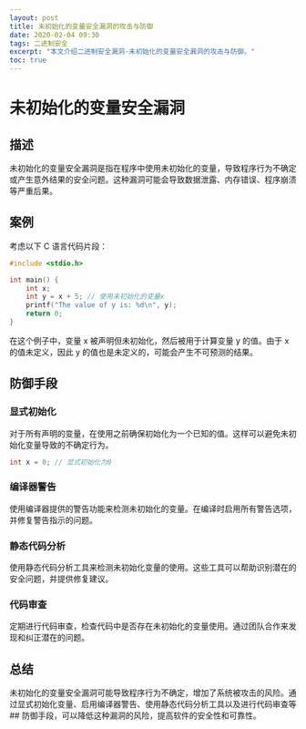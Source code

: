 ```yaml
---
layout: post
title: 未初始化的变量安全漏洞的攻击与防御
date: 2020-02-04 09:30
tags: 二进制安全
excerpt: "本文介绍二进制安全漏洞-未初始化的变量安全漏洞的攻击与防御。"
toc: true
---	
```


# 未初始化的变量安全漏洞

## 描述

未初始化的变量安全漏洞是指在程序中使用未初始化的变量，导致程序行为不确定或产生意外结果的安全问题。这种漏洞可能会导致数据泄露、内存错误、程序崩溃等严重后果。

## 案例

考虑以下 C 语言代码片段：

```c
#include <stdio.h>

int main() {
    int x;
    int y = x + 5; // 使用未初始化的变量x
    printf("The value of y is: %d\n", y);
    return 0;
}
```

在这个例子中，变量 x 被声明但未初始化，然后被用于计算变量 y 的值。由于 x 的值未定义，因此 y 的值也是未定义的，可能会产生不可预测的结果。

## 防御手段

### 显式初始化

对于所有声明的变量，在使用之前确保初始化为一个已知的值。这样可以避免未初始化变量导致的不确定行为。

```c
int x = 0; // 显式初始化为0
```

### 编译器警告

使用编译器提供的警告功能来检测未初始化的变量。在编译时启用所有警告选项，并修复警告指示的问题。

### 静态代码分析

使用静态代码分析工具来检测未初始化变量的使用。这些工具可以帮助识别潜在的安全问题，并提供修复建议。

### 代码审查

定期进行代码审查，检查代码中是否存在未初始化的变量使用。通过团队合作来发现和纠正潜在的问题。

## 总结

未初始化的变量安全漏洞可能导致程序行为不确定，增加了系统被攻击的风险。通过显式初始化变量、启用编译器警告、使用静态代码分析工具以及进行代码审查等## 防御手段，可以降低这种漏洞的风险，提高软件的安全性和可靠性。
